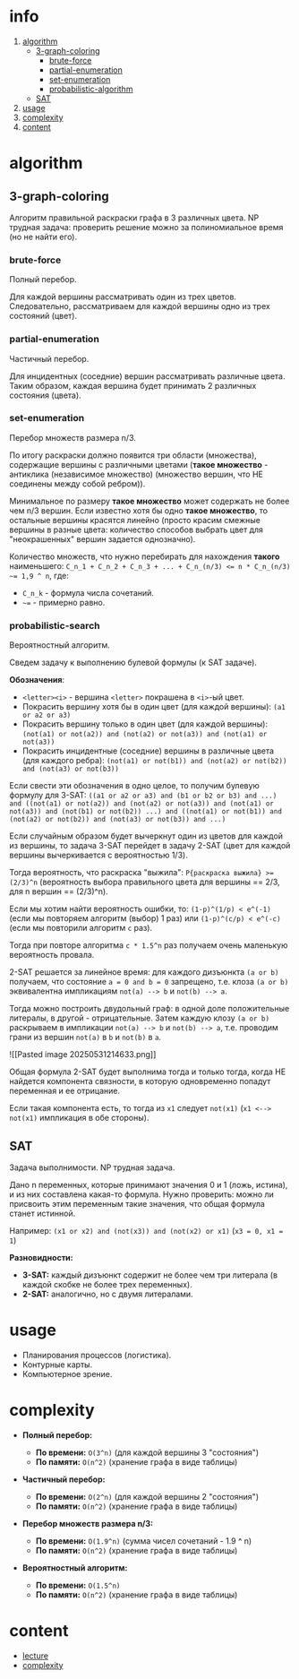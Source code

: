 # info
1) [algorithm](#algorithm)
	- [3-graph-coloring](##3-graph-coloring)
		- [brute-force](###brute-force)
		- [partial-enumeration](###partial-enumeration)
		- [set-enumeration](###set-enumeration)
		- [probabilistic-algorithm](###probabilistic-search)
	- [SAT](##SAT)
2) [usage](#usage)
3) [complexity](#complexity)
4) [content](#content)

# algorithm

## 3-graph-coloring
Алгоритм правильной раскраски графа в 3 различных цвета. NP трудная задача: проверить решение можно за полиномиальное время (но не найти его).

### brute-force
Полный перебор.

Для каждой вершины рассматривать один из трех цветов. Следовательно, рассматриваем для каждой вершины одно из трех состояний (цвет).

### partial-enumeration
Частичный перебор.

Для инцидентных (соседние) вершин рассматривать различные цвета. Таким образом, каждая вершина будет принимать 2 различных состояния (цвета).

### set-enumeration
Перебор множеств размера n/3.

По итогу раскраски должно появится три области (множества), содержащие вершины с различными цветами (**такое множество** - антиклика (независимое множество) (множество вершин, что НЕ соединены между собой ребром)).

Минимальное по размеру **такое множество** может содержать не более чем n/3 вершин. Если известно хотя бы одно **такое множество**, то остальные вершины красятся линейно (просто красим смежные вершины в разные цвета: количество способов выбрать цвет для "неокрашенных" вершин задается однозначно).

Количество множеств, что нужно перебирать для нахождения **такого** наименьшего:
`C_n_1 + C_n_2 + C_n_3 + ... + C_n_(n/3) <= n * C_n_(n/3) ~= 1,9 ^ n`, где: 
- `C_n_k` - формула числа сочетаний.
- `~=` - примерно равно.

### probabilistic-search
Вероятностный алгоритм.

Сведем задачу к выполнению булевой формулы (к SAT задаче).

**Обозначения**:
- `<letter><i>` - вершина `<letter>` покрашена в `<i>`-ый цвет.
- Покрасить вершину хотя бы в один цвет (для каждой вершины): `(a1 or a2 or a3)`
- Покрасить вершину только в один цвет (для каждой вершины): `(not(a1) or not(a2)) and (not(a2) or not(a3)) and (not(a1) or not(a3))`
- Покрасить инцидентные (соседние) вершины в различные цвета (для каждого ребра): `(not(a1) or not(b1)) and (not(a2) or not(b2)) and (not(a3) or not(b3))`

Если свести эти обозначения в одно целое, то получим булевую формулу для 3-SAT:
`((a1 or a2 or a3) and (b1 or b2 or b3) and ...) and ((not(a1) or not(a2)) and (not(a2) or not(a3)) and (not(a1) or not(a3)) and (not(b1) or not(b2)) ...) and ((not(a1) or not(b1)) and (not(a2) or not(b2)) and (not(a3) or not(b3)) and ...)`

Если случайным образом будет вычеркнут один из цветов для каждой из вершины, то задача 3-SAT перейдет в задачу 2-SAT (цвет для каждой вершины вычеркивается с вероятностью 1/3). 

Тогда вероятность, что раскраска "выжила": `P{раскраска выжила} >= (2/3)^n` (вероятность выбора правильного цвета для вершины == 2/3, для n вершин == (2/3)^n).

Если мы хотим найти вероятность ошибки, то: `(1-p)^(1/p) < e^(-1)` (если мы повторяем алгоритм (выбор) 1 раз) или `(1-p)^(c/p) < e^(-c)` (если мы повторили алгоритм `c` раз).

Тогда при повторе алгоритма `c * 1.5^n` раз получаем очень маленькую вероятность провала.

2-SAT решается за линейное время: для каждого дизъюнкта `(a or b)` получаем, что состояние `a = 0 and b = 0` запрещено, т.е. клоза `(a or b)` эквивалентна импликациям `not(a) --> b` и `not(b) --> a`.

Тогда можно построить двудольный граф: в одной доле положительные литералы, в другой - отрицательные. Затем каждую клозу `(a or b)` раскрываем в импликации `not(a) --> b` и `not(b) --> a`, т.е. проводим грани из вершин `not(a)` в `b` и `not(b)` в `a`.

![[Pasted image 20250531214633.png]]

Общая формула 2-SAT будет выполнима тогда и только тогда, когда НЕ найдется компонента связности, в которую одновременно попадут переменная и ее отрицание. 

Если такая компонента есть, то тогда из `x1` следует `not(x1)` (`x1 <--> not(x1)` импликация в обе стороны).

## SAT
Задача выполнимости. NP трудная задача.

Дано n переменных, которые принимают значения 0 и 1 (ложь, истина), и из них составлена какая-то формула. Нужно проверить: можно ли присвоить этим переменным такие значения, что общая формула станет истинной.

Например: `(x1 or x2) and (not(x3)) and (not(x2) or x1)` (`x3 = 0, x1 = 1`)

**Разновидности:**
- **3-SAT:** каждый дизъюнкт содержит не более чем три литерала (в каждой скобке не более трех переменных).
- **2-SAT:** аналогично, но с двумя литералами.

# usage
- Планирования процессов (логистика).
- Контурные карты.
- Компьютерное зрение.

# complexity
- **Полный перебор:**
	- **По времени:** `O(3^n)` (для каждой вершины 3 "состояния")
	- **По памяти:** `O(n^2)` (хранение графа в виде таблицы)
	
- **Частичный перебор:**
	- **По времени:** `O(2^n)` (для каждой  вершины 2 "состояния")
	- **По памяти:** `O(n^2)` (хранение графа в виде таблицы)

- **Перебор множеств размера n/3:**
	- **По времени:** `O(1.9^n)` (сумма чисел сочетаний - 1.9 ^ n)
	- **По памяти:** `O(n^2)` (хранение графа в виде таблицы)

- **Вероятностный алгоритм:**
	- **По времени:** `O(1.5^n)`
	- **По памяти:** `O(n^2)` (хранение графа в виде таблицы)

# content
- [lecture](https://youtu.be/wmmCILxyU-M?si=bGwTsZDmIKIpRDWJ)
- [complexity](https://youtu.be/TXS47WMaAow?si=RZk0SSj1hRe6wPBX&t=1211)